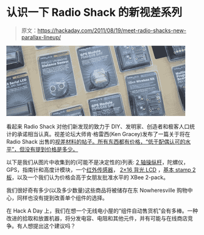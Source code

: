 # 认识一下 Radio Shack 的新视差系列

> 原文：<https://hackaday.com/2011/08/19/meet-radio-shacks-new-parallax-lineup/>

![](img/508d2a51465b059dd616e8ccf7ce3282.png "Ratshack")

看起来 Radio Shack 对他们新发现的致力于 DIY、发明家、创造者和极客人口统计的承诺相当认真。视差论坛大师肯·格雷西(Ken Gracey)发布了一篇关于将在 Radio Shack 出售的[视差材料的帖子。所有东西都有价格，“低于配偶认可的水平”，但没有提到价格是多少。](http://forums.parallax.com/showthread.php?133909-New-packaging-and-products-for-RadioShack-stores-a-quick-look)

以下是我们从图片中收集到的(可能不是决定性的)列表: [2 轴操纵杆](http://www.parallax.com/Store/Sensors/AllSensors/tabid/760/CategoryID/46/List/0/SortField/0/Level/a/ProductID/581/Default.aspx)，陀螺仪，GPS，指南针和高度计模块，一个[红外传感器](http://www.parallax.com/StoreSearchResults/tabid/768/txtSearch/PIR/List/0/SortField/4/ProductID/83/Default.aspx)， [2×16 背光 LCD](http://www.parallax.com/StoreSearchResults/tabid/768/txtSearch/2x16/List/0/SortField/4/ProductID/50/Default.aspx) ，[基本 stamp 2 板](http://www.parallax.com/StoreSearchResults/tabid/768/txtSearch/homework/List/0/SortField/4/ProductID/133/Default.aspx)，以及一个我们认为价格会高于女朋友批准水平的 XBee 2-pack。

我们很好奇有多少(以及多少数量)这些商品将被储存在东 Nowheresville 购物中心，同样也没有提到改善单个组件的选择。

在 Hack A Day 上，我们在想一个无线电小屋的“组件自动售货机”会有多棒。一种改进的拾取和放置机器，将分发电容、电阻和其他元件，并有可能与在线商店竞争。有人想提出这个建议吗？